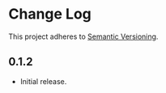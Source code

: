 # Change Log
This project adheres to [Semantic Versioning](http://semver.org/).

## 0.1.2

* Initial release.
